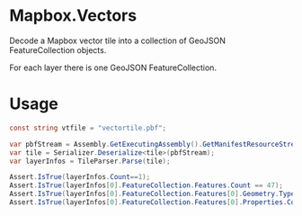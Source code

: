 # Mapbox.Vectors

Decode a Mapbox vector tile into a collection of GeoJSON FeatureCollection objects.

For each layer there is one GeoJSON FeatureCollection.

# Usage

```cs
const string vtfile = "vectortile.pbf";

var pbfStream = Assembly.GetExecutingAssembly().GetManifestResourceStream(vtfile);
var tile = Serializer.Deserialize<tile>(pbfStream);
var layerInfos = TileParser.Parse(tile);

Assert.IsTrue(layerInfos.Count==1);
Assert.IsTrue(layerInfos[0].FeatureCollection.Features.Count == 47);
Assert.IsTrue(layerInfos[0].FeatureCollection.Features[0].Geometry.Type == GeoJSONObjectType.Polygon);
Assert.IsTrue(layerInfos[0].FeatureCollection.Features[0].Properties.Count==2);
```

